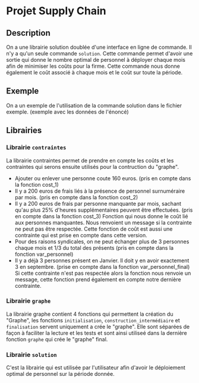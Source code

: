 # Projet Supply Chain

## Description

On a une librairie solution doublée d'une interface en ligne de commande. Il n'y a qu'un seule commande `solution`. Cette commande permet d'avoir une sortie qui donne le nombre optimal de personnel à déployer chaque mois afin de minimiser les coûts pour la firme. Cette commande nous donne également le coût associé à chaque mois et le coût sur toute la période.

## Exemple

On a un exemple de l'utilisation de la commande solution dans le fichier exemple. (exemple avec les données de l'énoncé)

## Librairies

### Librairie `contraintes`

La librairie contraintes permet de prendre en compte les coûts et les contraintes qui serons ensuite utilisés pour la contruction du "graphe".

- Ajouter ou enlever une personne coute 160 euros. (pris en compte dans la fonction cost_1)
- Il y a 200 euros de frais liés à la présence de personnel surnuméraire par mois. (pris en compte dans la fonction cost_2)
- Il y a 200 euros de frais par personne manquante par mois, sachant qu'au plus 25% d'heures supplémentaires peuvent être effectuées. (pris en compte dans la fonction cost_3) Fonction qui nous donne le coût lié aux personnes manquantes. Nous renvoient un message si la contrainte ne peut pas être respectée. Cette fonction de coût est aussi une contrainte qui est prise en compte dans cette version.
- Pour des raisons syndicales, on ne peut échanger plus de 3 personnes chaque mois et 1/3 du total des présents (pris en compte dans la fonction var_personnel)
- Il y a déjà 3 personnes présent en Janvier. Il doit y en avoir exactement 3 en septembre. (prise en compte dans la fonction var_personnel_final) Si cette contrainte n'est pas respectée alors la fonction nous renvoie un message, cette fonction prend également en compte notre dernière contrainte.

### Librairie `graphe`

La librairie graphe contient 4 fonctions qui permettent la création du "Graphe", les fonctions `initialisation`, `construction_intermédiaire` et `finalisation` servent uniquement a crée le "graphe". Elle sont séparées de façon à faciliter la lecture et les tests et sont ainsi utiliseé dans la dernière fonction `graphe` qui crée le "graphe" final.

### Librairie `solution` 

C'est la librairie qui est utilisée par l'utilisateur afin d'avoir le déploiement optimal de personnel sur la période donnée. 
